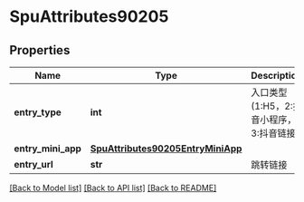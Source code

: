 # SpuAttributes90205

## Properties
Name | Type | Description | Notes
------------ | ------------- | ------------- | -------------
**entry_type** | **int** | 入口类型(1:H5，2:抖音小程序，3:抖音链接) | [optional] 
**entry_mini_app** | [**SpuAttributes90205EntryMiniApp**](SpuAttributes90205EntryMiniApp.md) |  | [optional] 
**entry_url** | **str** | 跳转链接 | [optional] 

[[Back to Model list]](../README.md#documentation-for-models) [[Back to API list]](../README.md#documentation-for-api-endpoints) [[Back to README]](../README.md)

